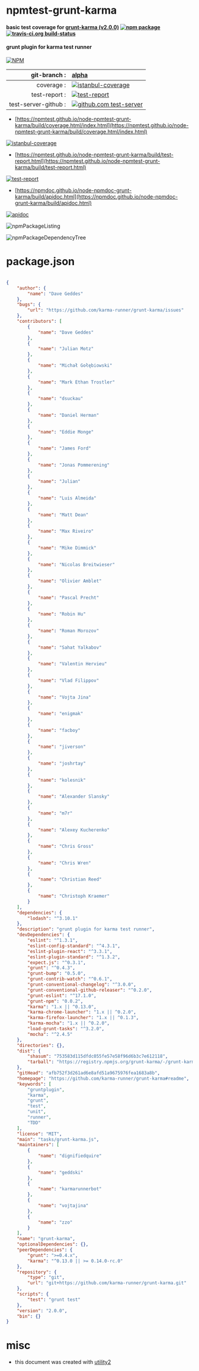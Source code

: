 # npmtest-grunt-karma

#### basic test coverage for  [grunt-karma (v2.0.0)](https://github.com/karma-runner/grunt-karma#readme)  [![npm package](https://img.shields.io/npm/v/npmtest-grunt-karma.svg?style=flat-square)](https://www.npmjs.org/package/npmtest-grunt-karma) [![travis-ci.org build-status](https://api.travis-ci.org/npmtest/node-npmtest-grunt-karma.svg)](https://travis-ci.org/npmtest/node-npmtest-grunt-karma)

#### grunt plugin for karma test runner

[![NPM](https://nodei.co/npm/grunt-karma.png?downloads=true&downloadRank=true&stars=true)](https://www.npmjs.com/package/grunt-karma)

| git-branch : | [alpha](https://github.com/npmtest/node-npmtest-grunt-karma/tree/alpha)|
|--:|:--|
| coverage : | [![istanbul-coverage](https://npmtest.github.io/node-npmtest-grunt-karma/build/coverage.badge.svg)](https://npmtest.github.io/node-npmtest-grunt-karma/build/coverage.html/index.html)|
| test-report : | [![test-report](https://npmtest.github.io/node-npmtest-grunt-karma/build/test-report.badge.svg)](https://npmtest.github.io/node-npmtest-grunt-karma/build/test-report.html)|
| test-server-github : | [![github.com test-server](https://npmtest.github.io/node-npmtest-grunt-karma/GitHub-Mark-32px.png)](https://npmtest.github.io/node-npmtest-grunt-karma/build/app/index.html) | | build-artifacts : | [![build-artifacts](https://npmtest.github.io/node-npmtest-grunt-karma/glyphicons_144_folder_open.png)](https://github.com/npmtest/node-npmtest-grunt-karma/tree/gh-pages/build)|

- [https://npmtest.github.io/node-npmtest-grunt-karma/build/coverage.html/index.html](https://npmtest.github.io/node-npmtest-grunt-karma/build/coverage.html/index.html)

[![istanbul-coverage](https://npmtest.github.io/node-npmtest-grunt-karma/build/screenCapture.buildCi.browser.%252Ftmp%252Fbuild%252Fcoverage.lib.html.png)](https://npmtest.github.io/node-npmtest-grunt-karma/build/coverage.html/index.html)

- [https://npmtest.github.io/node-npmtest-grunt-karma/build/test-report.html](https://npmtest.github.io/node-npmtest-grunt-karma/build/test-report.html)

[![test-report](https://npmtest.github.io/node-npmtest-grunt-karma/build/screenCapture.buildCi.browser.%252Ftmp%252Fbuild%252Ftest-report.html.png)](https://npmtest.github.io/node-npmtest-grunt-karma/build/test-report.html)

- [https://npmdoc.github.io/node-npmdoc-grunt-karma/build/apidoc.html](https://npmdoc.github.io/node-npmdoc-grunt-karma/build/apidoc.html)

[![apidoc](https://npmdoc.github.io/node-npmdoc-grunt-karma/build/screenCapture.buildCi.browser.%252Ftmp%252Fbuild%252Fapidoc.html.png)](https://npmdoc.github.io/node-npmdoc-grunt-karma/build/apidoc.html)

![npmPackageListing](https://npmtest.github.io/node-npmtest-grunt-karma/build/screenCapture.npmPackageListing.svg)

![npmPackageDependencyTree](https://npmtest.github.io/node-npmtest-grunt-karma/build/screenCapture.npmPackageDependencyTree.svg)



# package.json

```json

{
    "author": {
        "name": "Dave Geddes"
    },
    "bugs": {
        "url": "https://github.com/karma-runner/grunt-karma/issues"
    },
    "contributors": [
        {
            "name": "Dave Geddes"
        },
        {
            "name": "Julian Motz"
        },
        {
            "name": "Michał Gołębiowski"
        },
        {
            "name": "Mark Ethan Trostler"
        },
        {
            "name": "dsuckau"
        },
        {
            "name": "Daniel Herman"
        },
        {
            "name": "Eddie Monge"
        },
        {
            "name": "James Ford"
        },
        {
            "name": "Jonas Pommerening"
        },
        {
            "name": "Julian"
        },
        {
            "name": "Luis Almeida"
        },
        {
            "name": "Matt Dean"
        },
        {
            "name": "Max Riveiro"
        },
        {
            "name": "Mike Dimmick"
        },
        {
            "name": "Nicolas Breitwieser"
        },
        {
            "name": "Olivier Amblet"
        },
        {
            "name": "Pascal Precht"
        },
        {
            "name": "Robin Hu"
        },
        {
            "name": "Roman Morozov"
        },
        {
            "name": "Sahat Yalkabov"
        },
        {
            "name": "Valentin Hervieu"
        },
        {
            "name": "Vlad Filippov"
        },
        {
            "name": "Vojta Jina"
        },
        {
            "name": "enigmak"
        },
        {
            "name": "facboy"
        },
        {
            "name": "jiverson"
        },
        {
            "name": "joshrtay"
        },
        {
            "name": "kolesnik"
        },
        {
            "name": "Alexander Slansky"
        },
        {
            "name": "m7r"
        },
        {
            "name": "Alexey Kucherenko"
        },
        {
            "name": "Chris Gross"
        },
        {
            "name": "Chris Wren"
        },
        {
            "name": "Christian Reed"
        },
        {
            "name": "Christoph Kraemer"
        }
    ],
    "dependencies": {
        "lodash": "^3.10.1"
    },
    "description": "grunt plugin for karma test runner",
    "devDependencies": {
        "eslint": "^1.3.1",
        "eslint-config-standard": "^4.3.1",
        "eslint-plugin-react": "^3.3.1",
        "eslint-plugin-standard": "^1.3.2",
        "expect.js": "^0.3.1",
        "grunt": "^0.4.3",
        "grunt-bump": "0.5.0",
        "grunt-contrib-watch": "^0.6.1",
        "grunt-conventional-changelog": "^3.0.0",
        "grunt-conventional-github-releaser": "^0.2.0",
        "grunt-eslint": "^17.1.0",
        "grunt-npm": "0.0.2",
        "karma": "1.x || ^0.13.0",
        "karma-chrome-launcher": "1.x || ^0.2.0",
        "karma-firefox-launcher": "1.x || ^0.1.3",
        "karma-mocha": "1.x || ^0.2.0",
        "load-grunt-tasks": "^3.2.0",
        "mocha": "^2.4.5"
    },
    "directories": {},
    "dist": {
        "shasum": "753583d115dfdc055fe57e58f96d6b3c7e612118",
        "tarball": "https://registry.npmjs.org/grunt-karma/-/grunt-karma-2.0.0.tgz"
    },
    "gitHead": "afb752f3d261ad6e8afd51a9675976fea1683a8b",
    "homepage": "https://github.com/karma-runner/grunt-karma#readme",
    "keywords": [
        "gruntplugin",
        "karma",
        "grunt",
        "test",
        "unit",
        "runner",
        "TDD"
    ],
    "license": "MIT",
    "main": "tasks/grunt-karma.js",
    "maintainers": [
        {
            "name": "dignifiedquire"
        },
        {
            "name": "geddski"
        },
        {
            "name": "karmarunnerbot"
        },
        {
            "name": "vojtajina"
        },
        {
            "name": "zzo"
        }
    ],
    "name": "grunt-karma",
    "optionalDependencies": {},
    "peerDependencies": {
        "grunt": ">=0.4.x",
        "karma": "^0.13.0 || >= 0.14.0-rc.0"
    },
    "repository": {
        "type": "git",
        "url": "git+https://github.com/karma-runner/grunt-karma.git"
    },
    "scripts": {
        "test": "grunt test"
    },
    "version": "2.0.0",
    "bin": {}
}
```



# misc
- this document was created with [utility2](https://github.com/kaizhu256/node-utility2)

